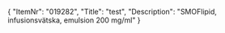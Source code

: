 {
  "ItemNr": "019282",
  "Title": "test",
  "Description": "SMOFlipid, infusionsvätska, emulsion 200 mg/ml"
}